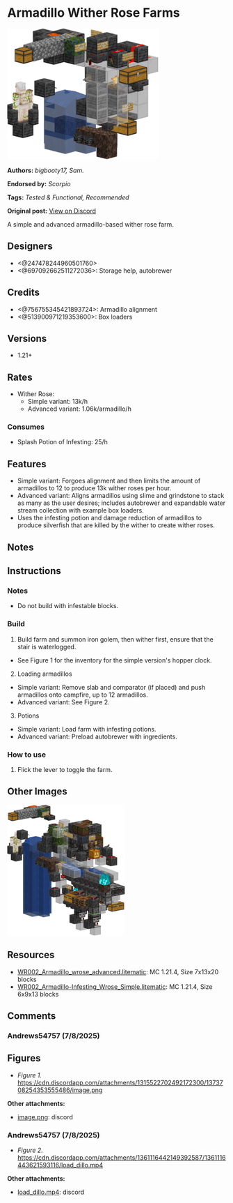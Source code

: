 # Armadillo Wither Rose Farms
<img alt="image.png" src="images/image.png?raw=1" height="300px">

**Authors:** *bigbooty17, Sam.*

**Endorsed by:** *Scorpio*

**Tags:** *Tested & Functional, Recommended*

**Original post:** [View on Discord](https://discord.com/channels/913065809096638494/1392948930366541875)

A simple and advanced armadillo-based wither rose farm.
## Designers
- <@247478244960501760>
- <@697092662511272036>: Storage help, autobrewer
## Credits
- <@756755345421893724>: Armadillo alignment
- <@513900971219353600>: Box loaders
## Versions
- 1.21+
## Rates
- Wither Rose:
  - Simple variant: 13k/h
  - Advanced variant: 1.06k/armadillo/h
### Consumes
- Splash Potion of Infesting: 25/h
## Features
- Simple variant: Forgoes alignment and then limits the amount of armadillos to 12 to produce 13k wither roses per hour.
- Advanced variant: Aligns armadillos using slime and grindstone to stack as many as the user desires; includes autobrewer and expandable water stream collection with example box loaders.
- Uses the infesting potion and damage reduction of armadillos to produce silverfish that are killed by the wither to create wither roses.
## Notes
## Instructions
### Notes
- Do not build with infestable blocks.
### Build
1. Build farm and summon iron golem, then wither first, ensure that the stair is waterlogged.
  - See Figure 1 for the inventory for the simple version's hopper clock.
2. Loading armadillos
  - Simple variant: Remove slab and comparator (if placed) and push armadillos onto campfire, up to 12 armadillos.
  - Advanced variant: See Figure 2.
3. Potions
  - Simple variant: Load farm with infesting potions.
  - Advanced variant: Preload autobrewer with ingredients.
### How to use
 1. Flick the lever to toggle the farm.

## Other Images
<img src="images/image_1.png?raw=1" height="300px">

## Resources
- [WR002_Armadillo_wrose_advanced.litematic](attachments/WR002_Armadillo_wrose_advanced.litematic): MC 1.21.4, Size 7x13x20 blocks
- [WR002_Armadillo-Infesting_Wrose_Simple.litematic](attachments/WR002_Armadillo-Infesting_Wrose_Simple.litematic): MC 1.21.4, Size 6x9x13 blocks

## Comments

### Andrews54757 (7/8/2025)
## Figures
- *Figure 1.* https://cdn.discordapp.com/attachments/1315522702492172300/1373708254353555486/image.png

**Other attachments:**
- [image.png](comments_attachments/1373708254353555486-image.png): discord


### Andrews54757 (7/8/2025)
- *Figure 2.* https://cdn.discordapp.com/attachments/1361116442149392587/1361116443621593116/load_dillo.mp4

**Other attachments:**
- [load_dillo.mp4](comments_attachments/1361116443621593116-load_dillo.mp4): discord

